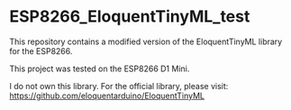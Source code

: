 # ESP8266_EloquentTinyML_test

This repository contains a modified version of the EloquentTinyML library for the ESP8266.

This project was tested on the ESP8266 D1 Mini.

I do not own this library. For the official library, please visit: https://github.com/eloquentarduino/EloquentTinyML
